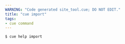 ```yaml
---
WARNING: "Code generated site_tool.cue; DO NOT EDIT."
title: "cue import"
tags:
- cue command
---
```


```text { title="TERMINAL" codeToCopy="Y3VlIGhlbHAgaW1wb3J0Cg==" }
$ cue help import
```

